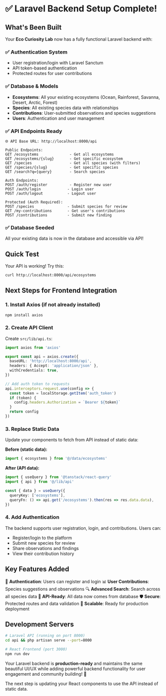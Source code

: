 # ✅ Laravel Backend Setup Complete!

## What's Been Built

Your **Eco Curiosity Lab** now has a fully functional Laravel backend with:

### ✅ Authentication System

- User registration/login with Laravel Sanctum
- API token-based authentication
- Protected routes for user contributions

### ✅ Database & Models

- **Ecosystems**: All your existing ecosystems (Ocean, Rainforest, Savanna, Desert, Arctic, Forest)
- **Species**: All existing species data with relationships
- **Contributions**: User-submitted observations and species suggestions
- **Users**: Authentication and user management

### ✅ API Endpoints Ready

```
🌐 API Base URL: http://localhost:8000/api

Public Endpoints:
GET /ecosystems              - Get all ecosystems
GET /ecosystems/{slug}       - Get specific ecosystem
GET /species                 - Get all species (with filters)
GET /species/{slug}          - Get specific species
GET /search?q={query}        - Search species

Auth Endpoints:
POST /auth/register          - Register new user
POST /auth/login            - Login user
POST /auth/logout           - Logout user

Protected (Auth Required):
POST /species               - Submit species for review
GET /my-contributions       - Get user's contributions
POST /contributions         - Submit new finding
```

### ✅ Database Seeded

All your existing data is now in the database and accessible via API!

## Quick Test

Your API is working! Try this:

```bash
curl http://localhost:8000/api/ecosystems
```

## Next Steps for Frontend Integration

### 1. Install Axios (if not already installed)

```bash
npm install axios
```

### 2. Create API Client

Create `src/lib/api.ts`:

```typescript
import axios from 'axios'

export const api = axios.create({
  baseURL: 'http://localhost:8000/api',
  headers: { Accept: 'application/json' },
  withCredentials: true,
})

// Add auth token to requests
api.interceptors.request.use(config => {
  const token = localStorage.getItem('auth_token')
  if (token) {
    config.headers.Authorization = `Bearer ${token}`
  }
  return config
})
```

### 3. Replace Static Data

Update your components to fetch from API instead of static data:

**Before (static data):**

```typescript
import { ecosystems } from '@/data/ecosystems'
```

**After (API data):**

```typescript
import { useQuery } from '@tanstack/react-query'
import { api } from '@/lib/api'

const { data } = useQuery({
  queryKey: ['ecosystems'],
  queryFn: () => api.get('/ecosystems').then(res => res.data.data),
})
```

### 4. Add Authentication

The backend supports user registration, login, and contributions. Users can:

- Register/login to the platform
- Submit new species for review
- Share observations and findings
- View their contribution history

## Key Features Added

🔐 **Authentication**: Users can register and login
📊 **User Contributions**: Species suggestions and observations
🔍 **Advanced Search**: Search across all species data
📱 **API-Ready**: All data now comes from database
🛡️ **Secure**: Protected routes and data validation
🚀 **Scalable**: Ready for production deployment

## Development Servers

```bash
# Laravel API (running on port 8000)
cd api && php artisan serve --port=8000

# React Frontend (port 3000)
npm run dev
```

Your Laravel backend is **production-ready** and maintains the same beautiful UI/UX while adding powerful backend functionality for user engagement and community building! 🎉

The next step is updating your React components to use the API instead of static data.
